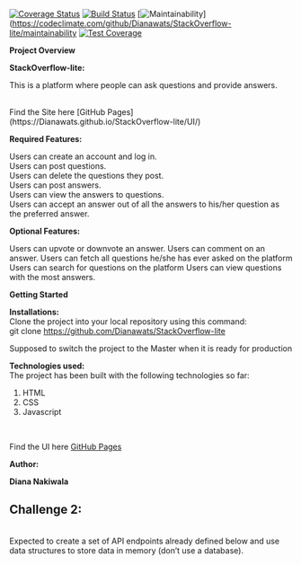[![Coverage Status](https://coveralls.io/repos/github/Dianawats/StackOverflow-lite/badge.svg?branch=getqns)](https://coveralls.io/github/Dianawats/StackOverflow-lite?branch=getqns)
[![Build Status](https://travis-ci.org/Dianawats/StackOverflow-lite.svg?branch=getqns)](https://travis-ci.org/Dianawats/StackOverflow-lite)
[![Maintainability](https://api.codeclimate.com/v1/badges/811b53b82c3b6b3eb9e3/maintainability)](https://codeclimate.com/github/Dianawats/StackOverflow-lite/maintainability
[![Test Coverage](https://api.codeclimate.com/v1/badges/811b53b82c3b6b3eb9e3/test_coverage)](https://codeclimate.com/github/Dianawats/StackOverflow-lite/test_coverage)




<strong>Project Overview</strong><br>

 <strong>StackOverflow-lite:</strong> <br>
 
This is a platform where people can ask questions and provide answers.

<br>
Find the Site here [GitHub Pages](https://Dianawats.github.io/StackOverflow-lite/UI/)

<strong>Required Features:</strong> <br>
 
Users can create an account and log in. <br>
Users can post questions.<br>
Users can delete the questions they post.<br>
Users can post answers.<br> 
Users can view the answers to questions.<br>
Users can accept an answer out of all the answers to his/her question as the preferred answer. <br>

<strong>Optional Features:</strong><br>

Users can upvote or downvote an answer. 
Users can comment on an answer. 
Users can fetch all questions he/she has ever asked on the platform 
Users can search for questions on the platform Users can view questions with the most answers.

<strong>Getting Started</strong><br>


<strong>Installations:</strong><br>
Clone the project into your local repository using this command:<br>
git clone https://github.com/Dianawats/StackOverflow-lite<br>

Supposed to switch the project to the Master when it is ready for production<br>

<strong>Technologies used:</strong><br>
The project has been built with the following technologies so far:<br>
<ol>
    <li>HTML</li>
    <li>CSS</li>
    <li>Javascript</li>
</ol>

<br>

Find the UI here [GitHub Pages](https://Dianawats.github.io/StackOverflow-lite/UI/)

<strong>Author:</strong><br>

<Strong>Diana Nakiwala</strong>

## Challenge 2:
<br>
Expected to create a set of API endpoints already defined below and use data structures to store data in memory (don’t use a database).